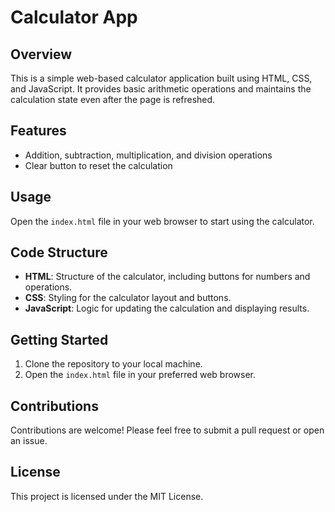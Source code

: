 # Calculator App

## Overview
This is a simple web-based calculator application built using HTML, CSS, and JavaScript. It provides basic arithmetic operations and maintains the calculation state even after the page is refreshed.

## Features
- Addition, subtraction, multiplication, and division operations
- Clear button to reset the calculation

## Usage
Open the `index.html` file in your web browser to start using the calculator. 

## Code Structure
- **HTML**: Structure of the calculator, including buttons for numbers and operations.
- **CSS**: Styling for the calculator layout and buttons.
- **JavaScript**: Logic for updating the calculation and displaying results.

## Getting Started
1. Clone the repository to your local machine.
2. Open the `index.html` file in your preferred web browser.

## Contributions
Contributions are welcome! Please feel free to submit a pull request or open an issue.

## License
This project is licensed under the MIT License.
